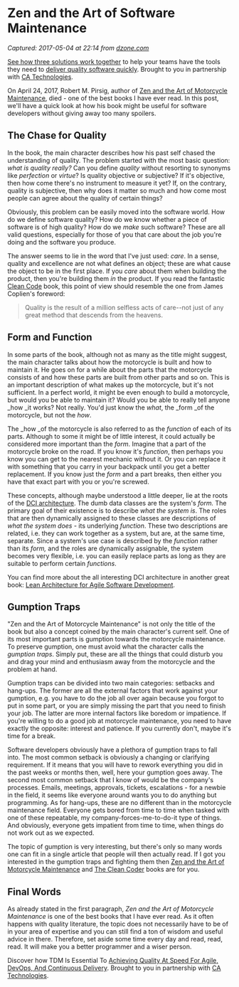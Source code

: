 # Zen and the Art of Software Maintenance

_Captured: 2017-05-04 at 22:14 from [dzone.com](https://dzone.com/articles/zen-and-the-art-of-software-maintenance)_

[See how three solutions work together](https://dzone.com/go?i=204124&u=https%3A%2F%2Fad.doubleclick.net%2Fddm%2Ftrackclk%2FN6040.130331DZONE%2FB11226848.150123399%3Bdc_trk_aid%3D321096583%3Bdc_trk_cid%3D81552442%3Bdc_lat%3D%3Bdc_rdid%3D%3Btag_for_child_directed_treatment%3D) to help your teams have the tools they need to [deliver quality software quickly](https://dzone.com/go?i=204124&u=https%3A%2F%2Fad.doubleclick.net%2Fddm%2Ftrackclk%2FN6040.130331DZONE%2FB11226848.150123399%3Bdc_trk_aid%3D321096583%3Bdc_trk_cid%3D81552442%3Bdc_lat%3D%3Bdc_rdid%3D%3Btag_for_child_directed_treatment%3D). Brought to you in partnership with [CA Technologies](https://dzone.com/go?i=204124&u=https%3A%2F%2Fad.doubleclick.net%2Fddm%2Ftrackclk%2FN6040.130331DZONE%2FB11226848.150123399%3Bdc_trk_aid%3D321096583%3Bdc_trk_cid%3D81552442%3Bdc_lat%3D%3Bdc_rdid%3D%3Btag_for_child_directed_treatment%3D).

On April 24, 2017, Robert M. Pirsig, author of [Zen and the Art of Motorcycle Maintenance](http://amzn.to/2oWYEGY), died - one of the best books I have ever read. In this post, we'll have a quick look at how his book might be useful for software developers without giving away too many spoilers.

## The Chase for Quality

In the book, the main character describes how his past self chased the understanding of quality. The problem started with the most basic question: _what is quality really?_ Can you define _quality_ without resorting to synonyms like _perfection_ or _virtue_? Is quality objective or subjective? If it's objective, then how come there's no instrument to measure it yet? If, on the contrary, quality is subjective, then why does it matter so much and how come most people can agree about the quality of certain things?

Obviously, this problem can be easily moved into the software world. How do we define software quality? How do we know whether a piece of software is of high quality? How do we _make_ such software? These are all valid questions, especially for those of you that care about the job you're doing and the software you produce.

The answer seems to lie in the word that I've just used: _care_. In a sense, quality and excellence are not what defines an object; these are what cause the object to be in the first place. If you _care_ about them when building the product, then you're building them _in_ the product. If you read the fantastic [Clean Code](http://amzn.to/2pzkUdF) book, this point of view should resemble the one from James Coplien's foreword:

> Quality is the result of a million selfless acts of care--not just of any great method that descends from the heavens. 

## Form and Function

In some parts of the book, although not as many as the title might suggest, the main character talks about how the motorcycle is built and how to maintain it. He goes on for a while about the parts that the motorcycle consists of and how these parts are built from other parts and so on. This is an important description of what makes up the motorcycle, but it's not sufficient. In a perfect world, it might be even enough to build a motorcycle, but would you be able to maintain it? Would you be able to really tell anyone _how _it works? Not really. You'd just know the _what_, the _form _of the motorcycle, but not the _how_.

The _how _of the motorcycle is also referred to as the _function_ of each of its parts. Although to some it might be of little interest, it could actually be considered more important than the _form_. Imagine that a part of the motorcycle broke on the road. If you know it's _function_, then perhaps you know you can get to the nearest mechanic without it. Or you can replace it with something that you carry in your backpack until you get a better replacement. If you know just the _form_ and a part breaks, then either you have that exact part with you or you're screwed.

These concepts, although maybe understood a little deeper, lie at the roots of the [DCI architecture](http://tidyjava.com/dci-architecture-visionary/). The dumb data classes are the system's _form._ The primary goal of their existence is to describe _what the system is_. The roles that are then dynamically assigned to these classes are descriptions of _what the system does_ - its underlying _function_. These two descriptions are related, i.e. they can work together as a system, but are, at the same time, separate. Since a system's use case is described by the _function_ rather than its _form,_ and the roles are dynamically assignable, the system becomes very flexible, i.e. you can easily replace parts as long as they are suitable to perform certain _functions_.

You can find more about the all interesting DCI architecture in another great book: [Lean Architecture for Agile Software Development](http://amzn.to/2p0kxFQ).

## Gumption Traps

"Zen and the Art of Motorcycle Maintenance" is not only the title of the book but also a concept coined by the main character's current self. One of its most important parts is gumption towards the motorcycle maintenance. To preserve gumption, one must avoid what the character calls the _gumption traps_. Simply put, these are all the things that could disturb you and drag your mind and enthusiasm away from the motorcycle and the problem at hand.

Gumption traps can be divided into two main categories: setbacks and hang-ups. The former are all the external factors that work against your gumption, e.g. you have to do the job all over again because you forgot to put in some part, or you are simply missing the part that you need to finish your job. The latter are more internal factors like boredom or impatience. If you're willing to do a good job at motorcycle maintenance, you need to have exactly the opposite: interest and patience. If you currently don't, maybe it's time for a break.

Software developers obviously have a plethora of gumption traps to fall into. The most common setback is obviously a changing or clarifying requirement. If it means that you will have to rework everything you did in the past weeks or months then, well, here your gumption goes away. The second most common setback that I know of would be the company's processes. Emails, meetings, approvals, tickets, escalations - for a newbie in the field, it seems like everyone around wants you to do anything but programming. As for hang-ups, these are no different than in the motorcycle maintenance field. Everyone gets bored from time to time when tasked with one of these repeatable, my company-forces-me-to-do-it type of things. And obviously, everyone gets impatient from time to time, when things do not work out as we expected.

The topic of gumption is very interesting, but there's only so many words one can fit in a single article that people will then actually read. If I got you interested in the gumption traps and fighting them then [Zen and the Art of Motorcycle Maintenance](http://amzn.to/2oWYEGY) and [The Clean Coder](http://amzn.to/2qo4gMh) books are for you.

## Final Words

As already stated in the first paragraph, _Zen and the Art of Motorcycle Maintenance_ is one of the best books that I have ever read. As it often happens with quality literature, the topic does not necessarily have to be of in your area of expertise and you can still find a ton of wisdom and useful advice in there. Therefore, set aside some time every day and read, read, read. It will make you a better programmer and a wiser person.

Discover how TDM Is Essential To [Achieving Quality At Speed For Agile, DevOps, And Continuous Delivery](https://dzone.com/go?i=204125&u=https%3A%2F%2Fad.doubleclick.net%2Fddm%2Ftrackclk%2FN6040.130331DZONE%2FB11226848.150413345%3Bdc_trk_aid%3D321095198%3Bdc_trk_cid%3D81552443%3Bdc_lat%3D%3Bdc_rdid%3D%3Btag_for_child_directed_treatment%3D). Brought to you in partnership with [CA Technologies](https://dzone.com/go?i=204125&u=https%3A%2F%2Fad.doubleclick.net%2Fddm%2Ftrackclk%2FN6040.130331DZONE%2FB11226848.150413345%3Bdc_trk_aid%3D321095198%3Bdc_trk_cid%3D81552443%3Bdc_lat%3D%3Bdc_rdid%3D%3Btag_for_child_directed_treatment%3D).
